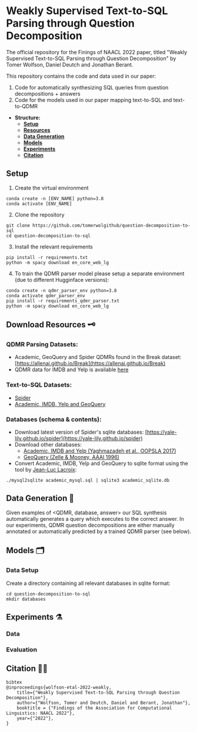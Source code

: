 # Weakly Supervised Text-to-SQL Parsing through Question Decomposition
The official repository for the Finings of NAACL 2022 paper, titled "Weakly Supervised Text-to-SQL Parsing through Question Decomposition" by Tomer Wolfson, Daniel Deutch and Jonathan Berant.

This repository contains the code and data used in our paper:

1. Code for automatically synthesizing SQL queries from question decompositions + answers
2. Code for the models used in our paper mapping text-to-SQL and text-to-QDMR 

* **Structure:**
	* [**Setup**](https://)
	* [**Resources**](https://)
	* [**Data Generation**](https://)
	* [**Models**](https://)
	* [**Experiments**](https://)
	* [**Citation**](https://)

## Setup

1. Create the virtual environment
```
conda create -n [ENV_NAME] python=3.8
conda activate [ENV_NAME]
```

2. Clone the repository
```
git clone https://github.com/tomerwolgithub/question-decomposition-to-sql
cd question-decomposition-to-sql
```

3. Install the relevant requirements 
```
pip install -r requirements.txt 
python -m spacy download en_core_web_lg
```

4. To train the QDMR parser model please setup a separate environment (due to different Hugginface versions):
```
conda create -n qdmr_parser_env python=3.8
conda activate qdmr_parser_env
pip install -r requirements_qdmr_parser.txt 
python -m spacy download en_core_web_lg
```

## Download Resources 🗝️

### QDMR Parsing Datasets:
* Academic, GeoQuery and Spider QDMRs found in the Break dataset: [https://allenai.github.io/Break](https://allenai.github.io/Break)
* QDMR data for IMDB and Yelp is available [here](/data/qdmr_annotation)

### Text-to-SQL Datasets:
* [Spider](https://yale-lily.github.io/spider)
* [Academic, IMDB, Yelp and GeoQuery](https://github.com/jkkummerfeld/text2sql-data/tree/master/data/original)

### Databases (schema & contents):
* Download latest version of Spider's sqlite databases: [https://yale-lily.github.io/spider](https://yale-lily.github.io/spider)
* Download other databases:
	* [Academic, IMDB and Yelp (Yaghmazadeh et al., OOPSLA 2017)](https://drive.google.com/drive/folders/0B-2uoWxAwJGKY09kaEtTZU1nTWM)
	* [GeoQuery (Zelle & Mooney, AAAI 1996)](https://github.com/jkkummerfeld/text2sql-data)
* Convert Academic, IMDB, Yelp and GeoQuery to sqlite format using the tool by [Jean-Luc Lacroix](https://github.com/dumblob/mysql2sqlite):
```
./mysql2sqlite academic_mysql.sql | sqlite3 academic_sqlite.db
```

## Data Generation 🔨
Given examples of <QDMR, database, answer> our SQL synthesis automatically generates a query which executes to the correct answer.
In our experiments, QDMR question decompositions are either manually annotated or automatically predicted by a trained QDMR parser (see below).


## Models 🗂️

### Data Setup

Create a directory containing all relevant databases in sqlite format:
```
cd question-decomposition-to-sql
mkdir databases
```

## Experiments ⚗️

### Data
### Evaluation

## Citation ✍🏽

```
bibtex
@inproceedings{wolfson-etal-2022-weakly,
    title={"Weakly Supervised Text-to-SQL Parsing through Question Decomposition"},
    author={"Wolfson, Tomer and Deutch, Daniel and Berant, Jonathan"},
    booktitle = {"Findings of the Association for Computational Linguistics: NAACL 2022"},
    year={"2022"},
}
```


